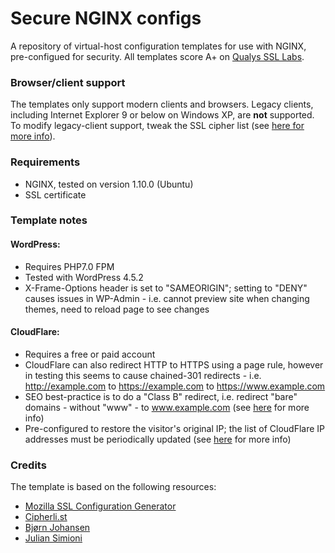 # Secure NGINX configs
A repository of virtual-host configuration templates for use with NGINX, pre-configued for security. All templates score A+ on [Qualys SSL Labs](https://www.ssllabs.com/ssltest/).

### Browser/client support
The templates only support modern clients and browsers. Legacy clients, including Internet Explorer 9 or below on Windows XP, are **not** supported. To modify legacy-client support, tweak the SSL cipher list (see [here for more info](https://cipherli.st/)).

### Requirements
* NGINX, tested on version 1.10.0 (Ubuntu)
* SSL certificate

### Template notes
#### WordPress:
* Requires PHP7.0 FPM
* Tested with WordPress 4.5.2
* X-Frame-Options header is set to "SAMEORIGIN"; setting to "DENY" causes issues in WP-Admin - i.e. cannot preview site when changing themes, need to reload page to see changes

#### CloudFlare:
* Requires a free or paid account
* CloudFlare can also redirect HTTP to HTTPS using a page rule, however in testing this seems to cause chained-301 redirects - i.e. http://example.com to https://example.com to https://www.example.com
* SEO best-practice is to do a "Class B" redirect, i.e. redirect "bare" domains - without "www" - to www.example.com (see [here](https://blog.codingoutloud.com/2010/07/26/4-reasons-to-embrace-the-www-subdomain-prefix-in-your-web-addresses-and-how-to-do-it-right/) for more info)
* Pre-configured to restore the visitor's original IP; the list of CloudFlare IP addresses must be periodically updated (see [here](https://support.cloudflare.com/hc/en-us/articles/200170706-How-do-I-restore-original-visitor-IP-with-Nginx-) for more info)

### Credits
The template is based on the following resources:
* [Mozilla SSL Configuration Generator](https://mozilla.github.io/server-side-tls/ssl-config-generator/)
* [Cipherli.st](https://cipherli.st/)
* [Bjørn Johansen](https://bjornjohansen.no/optimizing-https-nginx)
* [Julian Simioni](https://juliansimioni.com/blog/https-on-nginx-from-zero-to-a-plus-part-2-configuration-ciphersuites-and-performance/)

